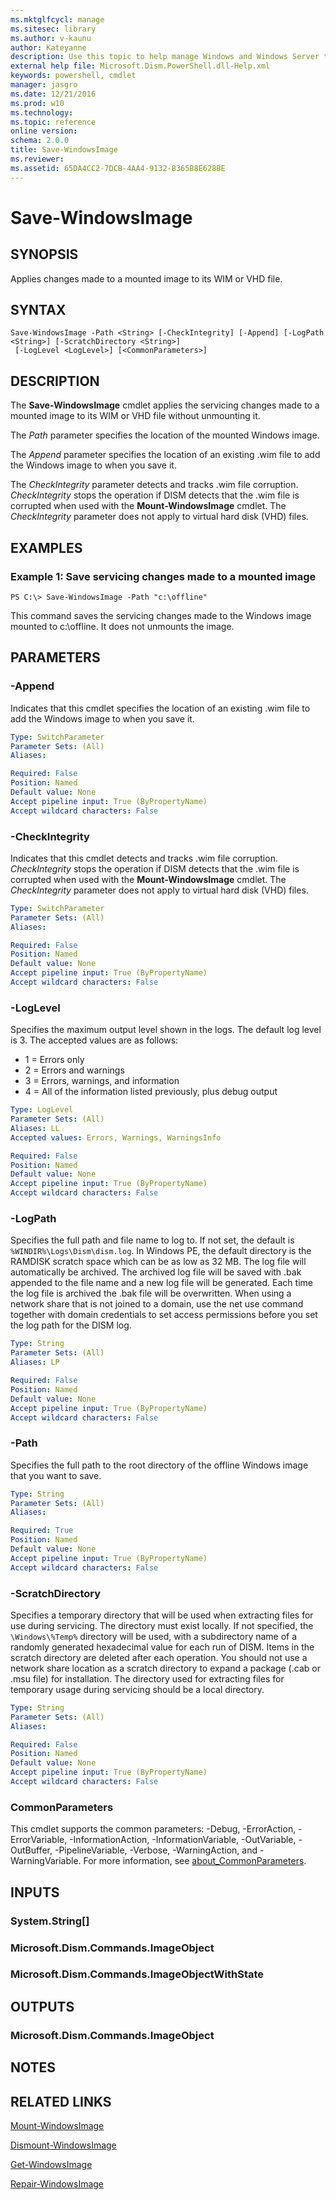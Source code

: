 ```yaml
---
ms.mktglfcycl: manage
ms.sitesec: library
ms.author: v-kaunu
author: Kateyanne
description: Use this topic to help manage Windows and Windows Server technologies with Windows PowerShell.
external help file: Microsoft.Dism.PowerShell.dll-Help.xml
keywords: powershell, cmdlet
manager: jasgro
ms.date: 12/21/2016
ms.prod: w10
ms.technology: 
ms.topic: reference
online version: 
schema: 2.0.0
title: Save-WindowsImage
ms.reviewer:
ms.assetid: 65DA4CC2-7DCB-4AA4-9132-8365B8E628BE
---
```


# Save-WindowsImage

## SYNOPSIS
Applies changes made to a mounted image to its WIM or VHD file.

## SYNTAX

```
Save-WindowsImage -Path <String> [-CheckIntegrity] [-Append] [-LogPath <String>] [-ScratchDirectory <String>]
 [-LogLevel <LogLevel>] [<CommonParameters>]
```

## DESCRIPTION
The **Save-WindowsImage** cmdlet applies the servicing changes made to a mounted image to its WIM or VHD file without unmounting it.

The *Path* parameter specifies the location of the mounted Windows image.

The *Append* parameter specifies the location of an existing .wim file to add the Windows image to when you save it.

The *CheckIntegrity* parameter detects and tracks .wim file corruption.
*CheckIntegrity* stops the operation if DISM detects that the .wim file is corrupted when used with the **Mount-WindowsImage** cmdlet.
The *CheckIntegrity* parameter does not apply to virtual hard disk (VHD) files.

## EXAMPLES

### Example 1: Save servicing changes made to a mounted image
```
PS C:\> Save-WindowsImage -Path "c:\offline"
```

This command saves the servicing changes made to the Windows image mounted to c:\offline.
It does not unmounts the image.

## PARAMETERS

### -Append
Indicates that this cmdlet specifies the location of an existing .wim file to add the Windows image to when you save it.

```yaml
Type: SwitchParameter
Parameter Sets: (All)
Aliases: 

Required: False
Position: Named
Default value: None
Accept pipeline input: True (ByPropertyName)
Accept wildcard characters: False
```

### -CheckIntegrity
Indicates that this cmdlet detects and tracks .wim file corruption.
*CheckIntegrity* stops the operation if DISM detects that the .wim file is corrupted when used with the **Mount-WindowsImage** cmdlet.
The *CheckIntegrity* parameter does not apply to virtual hard disk (VHD) files.

```yaml
Type: SwitchParameter
Parameter Sets: (All)
Aliases: 

Required: False
Position: Named
Default value: None
Accept pipeline input: True (ByPropertyName)
Accept wildcard characters: False
```

### -LogLevel
Specifies the maximum output level shown in the logs.
The default log level is 3.
The accepted values are as follows:
- 1 = Errors only
- 2 = Errors and warnings
- 3 = Errors, warnings, and information
- 4 = All of the information listed previously, plus debug output

```yaml
Type: LogLevel
Parameter Sets: (All)
Aliases: LL
Accepted values: Errors, Warnings, WarningsInfo

Required: False
Position: Named
Default value: None
Accept pipeline input: True (ByPropertyName)
Accept wildcard characters: False
```

### -LogPath
Specifies the full path and file name to log to.
If not set, the default is `%WINDIR%\Logs\Dism\dism.log`.
In Windows PE, the default directory is the RAMDISK scratch space which can be as low as 32 MB.
The log file will automatically be archived.
The archived log file will be saved with .bak appended to the file name and a new log file will be generated.
Each time the log file is archived the .bak file will be overwritten. 
When using a network share that is not joined to a domain, use the net use command together with domain credentials to set access permissions before you set the log path for the DISM log.

```yaml
Type: String
Parameter Sets: (All)
Aliases: LP

Required: False
Position: Named
Default value: None
Accept pipeline input: True (ByPropertyName)
Accept wildcard characters: False
```

### -Path
Specifies the full path to the root directory of the offline Windows image that you want to save.

```yaml
Type: String
Parameter Sets: (All)
Aliases: 

Required: True
Position: Named
Default value: None
Accept pipeline input: True (ByPropertyName)
Accept wildcard characters: False
```

### -ScratchDirectory
Specifies a temporary directory that will be used when extracting files for use during servicing.
The directory must exist locally.
If not specified, the `\Windows\%Temp%` directory will be used, with a subdirectory name of a randomly generated hexadecimal value for each run of DISM.
Items in the scratch directory are deleted after each operation. 
You should not use a network share location as a scratch directory to expand a package (.cab or .msu file) for installation.
The directory used for extracting files for temporary usage during servicing should be a local directory.

```yaml
Type: String
Parameter Sets: (All)
Aliases: 

Required: False
Position: Named
Default value: None
Accept pipeline input: True (ByPropertyName)
Accept wildcard characters: False
```

### CommonParameters
This cmdlet supports the common parameters: -Debug, -ErrorAction, -ErrorVariable, -InformationAction, -InformationVariable, -OutVariable, -OutBuffer, -PipelineVariable, -Verbose, -WarningAction, and -WarningVariable. For more information, see [about_CommonParameters](http://go.microsoft.com/fwlink/?LinkID=113216).

## INPUTS

### System.String[]

### Microsoft.Dism.Commands.ImageObject

### Microsoft.Dism.Commands.ImageObjectWithState

## OUTPUTS

### Microsoft.Dism.Commands.ImageObject

## NOTES

## RELATED LINKS

[Mount-WindowsImage](./Mount-WindowsImage.md)

[Dismount-WindowsImage](./Dismount-WindowsImage.md)

[Get-WindowsImage](./Get-WindowsImage.md)

[Repair-WindowsImage](./Repair-WindowsImage.md)

